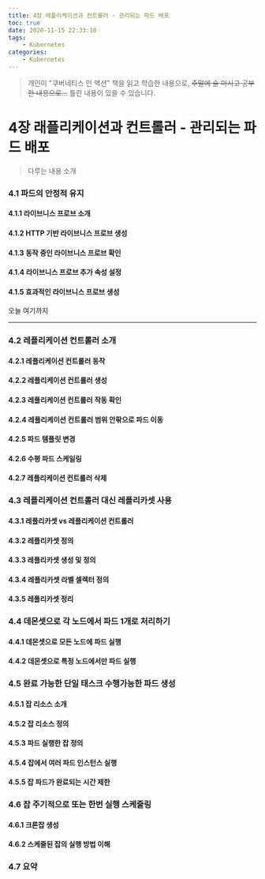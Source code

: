 ```yaml
---
title: 4장 레플리케이션과 컨트롤러 - 관리되는 파드 배포
toc: true
date: 2020-11-15 22:33:18
tags:
    - Kubernetes
categories:
    - Kubernetes
---
```

> 개인이 "쿠버네티스 인 액션" 책을 읽고 학습한 내용으로, ~~주말에 술 마시고 공부한 내용으로...~~ 틀린 내용이 있을 수 있습니다.

# 4장 래플리케이션과 컨트롤러 - 관리되는 파드 배포

> 다루는 내용 소개

### 4.1 파드의 안정적 유지

#### 4.1.1 라이브니스 프로브 소개

#### 4.1.2 HTTP 기반 라이브니스 프로브 생성

#### 4.1.3 동작 중인 라이브니스 프로브 확인

#### 4.1.4 라이브니스 프로브 추가 속성 설정

#### 4.1.5 효과적인 라이브니스 프로브 생성

오늘 여기까지

-----

### 4.2 레플리케이션 컨트롤러 소개

#### 4.2.1 레플리케이션 컨트롤러 동작

#### 4.2.2 레플리케이션 컨트롤러 생성

#### 4.2.3 레플리케이션 컨트롤러 작동 확인

#### 4.2.4 레플리케이션 컨트롤러 범위 안팎으로 파드 이동

#### 4.2.5 파드 템플릿 변경

#### 4.2.6 수평 파드 스케일링

#### 4.2.7 레플리케이션 컨트롤러 삭제

### 4.3 레플리케이션 컨트롤러 대신 레플리카셋 사용

#### 4.3.1 레플리카셋 vs 레플리케이션 컨트롤러

#### 4.3.2 레플리카셋 정의

#### 4.3.3 레플리카셋 생성 및 정의

#### 4.3.4 레플리카셋 라벨 셀렉터 정의

#### 4.3.5 레플리카셋 정리

### 4.4 데몬셋으로 각 노드에서 파드 1개로 처리하기

#### 4.4.1 데몬셋으로 모든 노드에 파드 실행

#### 4.4.2 데몬셋으로 특정 노드에서만 파드 실행

### 4.5 완료 가능한 단일 태스크 수행가능한 파드 생성

#### 4.5.1 잡 리소스 소개

#### 4.5.2 잡 리소스 정의

#### 4.5.3 파드 실행한 잡 정의

#### 4.5.4 잡에서 여러 파드 인스턴스 실행

#### 4.5.5 잡 파드가 완료되는 시간 제한

### 4.6 잡 주기적으로 또는 한번 실행 스케줄링

#### 4.6.1 크론잡 생성

#### 4.6.2 스케줄된 잡의 실행 방법 이해

### 4.7 요약